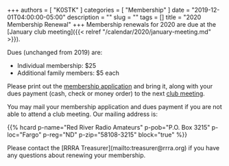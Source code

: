 +++
authors = [ "K0STK" ]
categories = [ "Membership" ]
date = "2019-12-01T04:00:00-05:00"
description = ""
slug = ""
tags = []
title = "2020 Membership Renewal"
+++
Membership renewals for 2020 are due at the
[January club meeting]({{< relref "/calendar/2020/january-meeting.md" >}}).

Dues (unchanged from 2019) are:

* Individual membership: $25
* Additional family members: $5 each

Please print out the
[membership application](http://rrra.org/s/3iOnHKqxHlaDxxv) and bring it,
along with your dues payment (cash, check or money order) to the next
[club meeting](http://rrra.org/dates/business-meetings).

You may mail your membership application and dues payment if you are not
able to attend a club meeting. Our mailing address is:

{{% hcard p-name="Red River Radio Amateurs" p-pob="P.O. Box 3215" p-loc="Fargo" p-reg="ND" p-zip="58108-3215" block="true" %}}

<p style="clear;both"></p>
Please contact the [RRRA Treasurer](mailto:treasurer@rrra.org) if you have any
questions about renewing your membership.
<!--more-->
